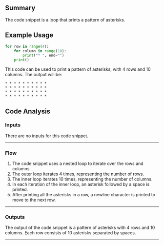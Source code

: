 ## Summary
The code snippet is a loop that prints a pattern of asterisks.

## Example Usage
```python
for row in range(4):
    for column in range(10):
        print("* ", end="")
    print()
```
This code can be used to print a pattern of asterisks, with 4 rows and 10 columns. The output will be:
```
* * * * * * * * * *
* * * * * * * * * *
* * * * * * * * * *
* * * * * * * * * *
```

## Code Analysis
### Inputs
There are no inputs for this code snippet.
___
### Flow
1. The code snippet uses a nested loop to iterate over the rows and columns.
2. The outer loop iterates 4 times, representing the number of rows.
3. The inner loop iterates 10 times, representing the number of columns.
4. In each iteration of the inner loop, an asterisk followed by a space is printed.
5. After printing all the asterisks in a row, a newline character is printed to move to the next row.
___
### Outputs
The output of the code snippet is a pattern of asterisks with 4 rows and 10 columns. Each row consists of 10 asterisks separated by spaces.
___
